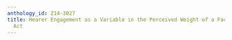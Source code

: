 ```yaml
---
anthology_id: Z14-3027
title: Hearer Engagement as a Variable in the Perceived Weight of a Face-Threatening
  Act
---
```

